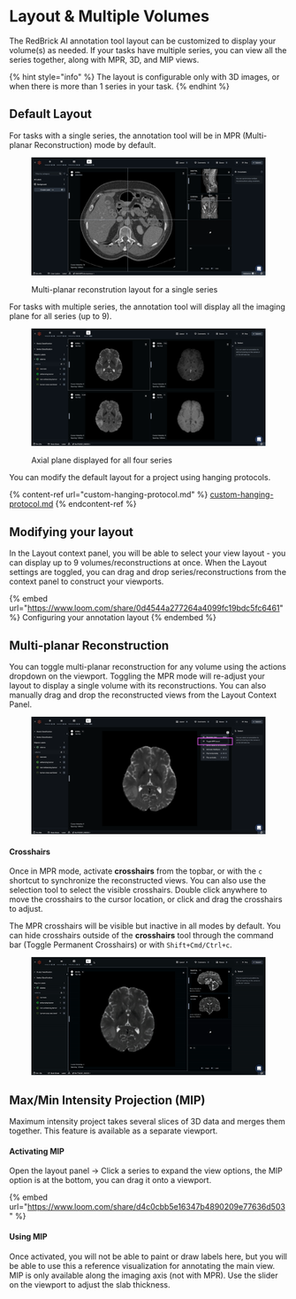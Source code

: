 # Layout & Multiple Volumes

The RedBrick AI annotation tool layout can be customized to display your volume(s) as needed. If your tasks have multiple series, you can view all the series together, along with MPR, 3D, and MIP views.

{% hint style="info" %}
The layout is configurable only with 3D images, or when there is more than 1 series in your task.
{% endhint %}

## Default Layout

For tasks with a single series, the annotation tool will be in MPR (Multi-planar Reconstruction) mode by default. &#x20;

<figure><img src="../../.gitbook/assets/app.redbrickai.com_a717f7d8-8a19-4346-b9b4-a90c8d6875ba_projects_2212c7b4-ec28-4fc3-8797-c516ac3389e1_tool_Label_taskid=22f76c14-82e7-4d2a-aaf1-bd05afd3ea7c.png" alt=""><figcaption><p>Multi-planar reconstrution layout for a single series</p></figcaption></figure>

For tasks with multiple series, the annotation tool will display all the imaging plane for all series (up to 9).&#x20;

<figure><img src="../../.gitbook/assets/app.redbrickai.com_a717f7d8-8a19-4346-b9b4-a90c8d6875ba_projects_2212c7b4-ec28-4fc3-8797-c516ac3389e1_tool_Label_taskid=22f76c14-82e7-4d2a-aaf1-bd05afd3ea7c (1).png" alt=""><figcaption><p>Axial plane displayed for all four series</p></figcaption></figure>

You can modify the default layout for a project using hanging protocols.&#x20;

{% content-ref url="custom-hanging-protocol.md" %}
[custom-hanging-protocol.md](custom-hanging-protocol.md)
{% endcontent-ref %}

## Modifying your layout

In the Layout context panel, you will be able to select your view layout - you can display up to 9 volumes/reconstructions at once. When the Layout settings are toggled, you can drag and drop series/reconstructions from the context panel to construct your viewports.&#x20;

{% embed url="https://www.loom.com/share/0d4544a277264a4099fc19bdc5fc6461" %}
Configuring your annotation layout
{% endembed %}

## Multi-planar Reconstruction

You can toggle multi-planar reconstruction for any volume using the actions dropdown on the viewport. Toggling the MPR mode will re-adjust your layout to display a single volume with its reconstructions. You can also manually drag and drop the reconstructed views from the Layout Context Panel.

<figure><img src="../../.gitbook/assets/Screen Shot 2022-10-24 at 4.57.25 PM.png" alt=""><figcaption></figcaption></figure>

#### Crosshairs

Once in MPR mode, activate **crosshairs** from the topbar, or with the `c` shortcut to synchronize the reconstructed views. You can also use the selection tool to select the visible crosshairs. Double click anywhere to move the crosshairs to the cursor location, or click and drag the crosshairs to adjust.&#x20;

The MPR crosshairs will be visible but inactive in all modes by default. You can hide crosshairs outside of the **crosshairs** tool through the command bar (Toggle Permanent Crosshairs) or with `Shift+Cmd/Ctrl+c`.

<figure><img src="../../.gitbook/assets/ezgif.com-gif-maker (6).gif" alt=""><figcaption></figcaption></figure>

## Max/Min Intensity Projection (MIP)

Maximum intensity project takes several slices of 3D data and merges them together. This feature is available as a separate viewport.

#### Activating MIP

Open the layout panel -> Click a series to expand the view options, the MIP option is at the bottom, you can drag it onto a viewport.

{% embed url="https://www.loom.com/share/d4c0cbb5e16347b4890209e77636d503" %}

#### Using MIP

Once activated, you will not be able to paint or draw labels here, but you will be able to use this a reference visualization for annotating the main view. MIP is only available along the imaging axis (not with MPR). Use the slider on the viewport to adjust the slab thickness.&#x20;
